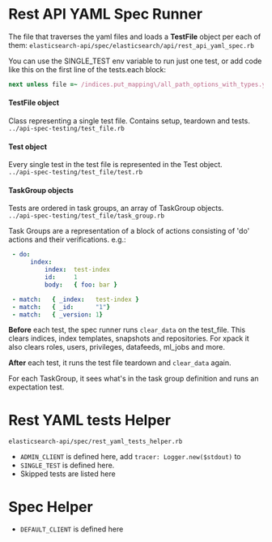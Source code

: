 # Rest API YAML Spec Runner

The file that traverses the yaml files and loads a **TestFile** object per each of them:
`elasticsearch-api/spec/elasticsearch/api/rest_api_yaml_spec.rb`

You can use the SINGLE_TEST env variable to run just one test, or add code like this on the first line of the tests.each block:  
```ruby
next unless file =~ /indices.put_mapping\/all_path_options_with_types.yml/
```

#### TestFile object
Class representing a single test file. Contains setup, teardown and tests.   
`../api-spec-testing/test_file.rb`

#### Test object
Every single test in the test file is represented in the Test object.   
`../api-spec-testing/test_file/test.rb`

#### TaskGroup objects

Tests are ordered in task groups, an array of TaskGroup objects.  
`../api-spec-testing/test_file/task_group.rb`  

Task Groups are a representation of a block of actions consisting of 'do' actions and their verifications. e.g.: 
```yaml
 - do:
      index:
          index:  test-index
          id:     1
          body:   { foo: bar }

 - match:   { _index:   test-index }
 - match:   { _id:      "1"}
 - match:   { _version: 1}
```

**Before** each test, the spec runner runs `clear_data` on the test_file. This clears indices, index templates, snapshots and repositories. For xpack it also clears roles, users, privileges, datafeeds, ml_jobs and more.

**After** each test, it runs the test file teardown and `clear_data` again.

For each TaskGroup, it sees what's in the task group definition and runs an expectation test.

# Rest YAML tests Helper

`elasticsearch-api/spec/rest_yaml_tests_helper.rb`

- `ADMIN_CLIENT` is defined here, add `tracer: Logger.new($stdout)` to 
- `SINGLE_TEST` is defined here.
- Skipped tests are listed here

# Spec Helper

- `DEFAULT_CLIENT` is defined here
